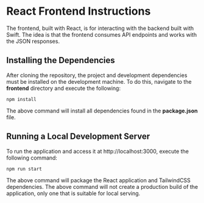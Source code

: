 # React Frontend Instructions

The frontend, built with React, is for interacting with the backend built with Swift. The idea is that the frontend consumes API endpoints and works with the JSON responses.

## Installing the Dependencies

After cloning the repository, the project and development dependencies must be installed on the development machine. To do this, navigate to the **frontend** directory and execute the following:

```
npm install
```

The above command will install all dependencies found in the **package.json** file.

## Running a Local Development Server

To run the application and access it at http://localhost:3000, execute the following command:

```
npm run start
```

The above command will package the React application and TailwindCSS dependencies. The above command will not create a production build of the application, only one that is suitable for local serving.